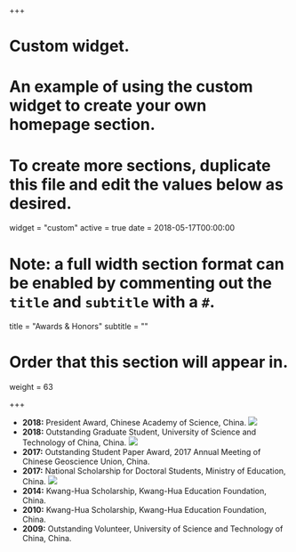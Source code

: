 +++
# Custom widget.
# An example of using the custom widget to create your own homepage section.
# To create more sections, duplicate this file and edit the values below as desired.
widget = "custom"
active = true
date = 2018-05-17T00:00:00

# Note: a full width section format can be enabled by commenting out the `title` and `subtitle` with a `#`.
title = "Awards & Honors"
subtitle = ""

# Order that this section will appear in.
weight = 63

+++

- **2018:** President Award, Chinese Academy of Science, China. ![](https://img.shields.io/badge/top-1%25-blue.svg) 
- **2018:** Outstanding Graduate Student, University of Science and Technology of China, China. ![](https://img.shields.io/badge/top-15%25-blue.svg)
- **2017:** Outstanding Student Paper Award, 2017 Annual Meeting of Chinese Geoscience Union, China.
- **2017:** National Scholarship for Doctoral Students, Ministry of Education, China. ![](https://img.shields.io/badge/top-5%25-blue.svg)
- **2014:** Kwang-Hua Scholarship, Kwang-Hua Education Foundation, China.
- **2010:** Kwang-Hua Scholarship, Kwang-Hua Education Foundation, China.
- **2009:** Outstanding Volunteer, University of Science and Technology of China, China.
